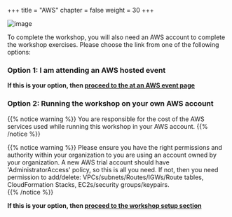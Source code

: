 +++
title = "AWS"
chapter = false
weight = 30
+++

![image](/images/jess.png)

To complete the workshop, you will also need an AWS account to complete the workshop exercises. Please choose the link from one of the following options:

### Option 1: I am attending an AWS hosted event

**If this is your option, then [proceed to the at an AWS event page](/10_prerequisites/40_aws_event.html)**

### Option 2: Running the workshop on your own AWS account

{{% notice warning %}}
You are responsible for the cost of the AWS services used while running this workshop in your AWS account.
{{% /notice %}}

{{% notice warning %}}
Please ensure you have the right permissions and authority within your organization to you are using an account owned by your organization. A new AWS trial account should have 'AdministratorAccess' policy, so this is all you need.  If not, then you need permission to add/delete: VPCs/subnets/Routes/IGWs/Route tables, CloudFormation Stacks, EC2s/security groups/keypairs.  
{{% /notice %}}

**If this is your option, then [proceed to the workshop setup section](/15_workshop_setup.html)**
